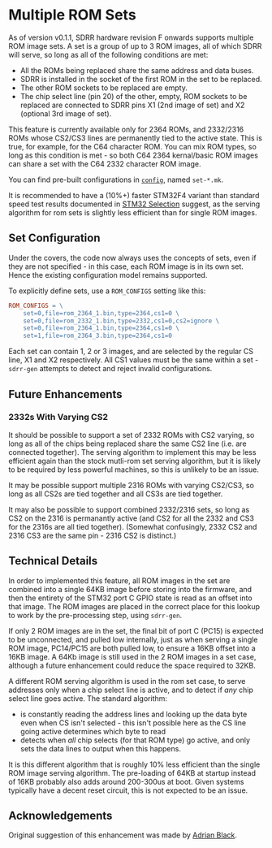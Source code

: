 # Multiple ROM Sets

As of version v0.1.1, SDRR hardware revision F onwards supports multiple ROM image sets.  A set is a group of up to 3 ROM images, all of which SDRR will serve, so long as all of the following conditions are met:

- All the ROMs being replaced share the same address and data buses.
- SDRR is installed in the socket of the first ROM in the set to be replaced.
- The other ROM sockets to be replaced are empty.
- The chip select line (pin 20) of the other, empty, ROM sockets to be replaced are connected to SDRR pins X1 (2nd image of set) and X2 (optional 3rd image of set).

This feature is currently available only for 2364 ROMs, and 2332/2316 ROMs whose CS2/CS3 lines are permanently tied to the active state.  This is true, for example, for the C64 character ROM.  You can mix ROM types, so long as this condition is met - so both C64 2364 kernal/basic ROM images can share a set with the C64 2332 character ROM image.

You can find pre-built configurations in [`config`](/config/README.md), named `set-*.mk`.

It is recommended to have a (10%+) faster STM32F4 variant than standard speed test results documented in [STM32 Selection](/docs/STM32-SELECTION.md) suggest, as the serving algorithm for rom sets is slightly less efficient than for single ROM images.

## Set Configuration

Under the covers, the code now always uses the concepts of sets, even if they are not specified - in this case, each ROM image is in its own set.  Hence the existing configuration model remains supported.

To explicitly define sets, use a `ROM_CONFIGS` setting like this:

```Makefile
ROM_CONFIGS = \
	set=0,file=rom_2364_1.bin,type=2364,cs1=0 \
	set=0,file=rom_2332_1.bin,type=2332,cs1=0,cs2=ignore \
	set=0,file=rom_2364_1.bin,type=2364,cs1=0 \
	set=1,file=rom_2364_3.bin,type=2364,cs1=0
```

Each set can contain 1, 2 or 3 images, and are selected by the regular CS line, X1 and X2 respectively.  All CS1 values must be the same within a set - `sdrr-gen` attempts to detect and reject invalid configurations.

## Future Enhancements

### 2332s With Varying CS2

It should be possible to support a set of 2332 ROMs with CS2 varying, so long as all of the chips being replaced share the same CS2 line (i.e. are connected together).  The serving algorithm to implement this may be less efficient again than the stock mutli-rom set serving algorithm, but it is likely to be required by less powerful machines, so this is unlikely to be an issue.

It may be possible support multiple 2316 ROMs with varying CS2/CS3, so long as all CS2s are tied together and all CS3s are tied together.

It may also be possible to support combined 2332/2316 sets, so long as CS2 on the 2316 is permanantly active (and CS2 for all the 2332 and CS3 for the 2316s are all tied together).  (Somewhat confusingly, 2332 CS2 and 2316 CS3 are the same pin - 2316 CS2 is distinct.)

## Technical Details

In order to implemented this feature, all ROM images in the set are combined into a single 64KB image before storing into the firmware, and then the entirety of the STM32 port C GPIO state is read as an offset into that image. The ROM images are placed in the correct place for this lookup to work by the pre-processing step, using `sdrr-gen`.

If only 2 ROM images are in the set, the final bit of port C (PC15) is expected to be unconnected, and pulled low internally, just as when serving a single ROM image, PC14/PC15 are both pulled low, to ensure a 16KB offset into a 16KB image.  A 64Kb image is still used in the 2 ROM images in a set case, although a future enhancement could reduce the space required to 32KB.

A different ROM serving algorithm is used in the rom set case, to serve addresses only when a chip select line is active, and to detect if _any_ chip select line goes active.  The standard algorithm:

- is constantly reading the address lines and looking up the data byte even when CS isn't selected - this isn't possible here as the CS line going active determines which byte to read
- detects when _all_ chip selects (for that ROM type) go active, and only sets the data lines to output when this happens.

It is this different algorithm that is roughly 10% less efficient than the single ROM image serving algorithm.  The pre-loading of 64KB at startup instead of 16KB probably also adds around 200-300us at boot.  Given systems typically have a decent reset circuit, this is not expected to be an issue.

## Acknowledgements

Original suggestion of this enhancement was made by [Adrian Black](https://www.youtube.com/@adriansdigitalbasement).
